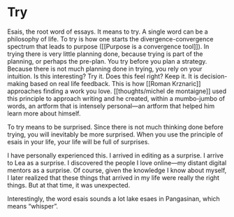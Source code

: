 # Try

Esais, the root word of essays. It means to try. A single word can be a philosophy of life. To try is how one starts the divergence-convergence spectrum that leads to purpose ([[Purpose is a convergence tool]]). In trying there is very little planning done, because trying is part of the planning, or perhaps the pre-plan. You try before you plan a strategy. Because there is not much planning done in trying, you rely on your intuition. Is this interesting? Try it. Does this feel right? Keep it. It is decision-making based on real life feedback. This is how [[Roman Krznaric]] approaches finding a work you love. [[thoughts/michel de montaigne]] used this principle to approach writing and he created, within a mumbo-jumbo of words, an artform that is intensely personal—an artform that helped him learn more about himself.

To try means to be surprised. Since there is not much thinking done before trying, you will inevitably be more surprised. When you use the principle of esais in your life, your life will be full of surprises.

I have personally experienced this. I arrived in editing as a surprise. I arrive to Lea as a surprise. I discovered the people I love online—my distant digital mentors as a surprise. Of course, given the knowledge I know about myself, I later realized that these things that arrived in my life were really the right things. But at that time, it was unexpected.

Interestingly, the word esais sounds a lot lake esaes in Pangasinan, which means “whisper”.

